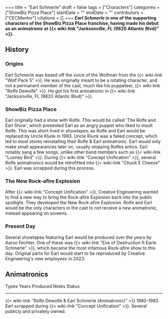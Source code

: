 +++
title = "Earl Schmerle"
draft = false
tags = ["Characters"]
categories = ["ShowBiz Pizza Place"]
startDate = ""
endDate = ""
contributors = ["CECMentor"]
citations = []
+++
***Earl Schmerle* is one of the supporting characters of the ShowBiz Pizza Place franchise, having made his debut as an animatronic at {{< wiki-link "Jacksonville, FL (9820 Atlantic Blvd)" >}}.**

## History

### Origins

Earl Schmerle was based off the voice of the Wolfman from the {{< wiki-link "Wolf Pack 5" >}}. He was originally meant to be a rotating character, and not a permanent member of the cast, much like his puppeteer, {{< wiki-link "Rolfe Dewolfe" >}}. He got his first animatronic in {{< wiki-link "Jacksonville, FL (9820 Atlantic Blvd)" >}}.

### ShowBiz Pizza Place

Earl originally had a show with Rolfe. This would be called 'The Rolfe and Earl Show', which presented Earl as an angry puppet who liked to insult Rolfe. This was short lived in showtapes, as Rolfe and Earl would be replaced by Uncle Klunk in 1983. Uncle Klunk was a failed concept, which led to most stores reinstalling their Rolfe & Earl animatronic. Earl would only make small appearances later on, usually stopping Rolfes antics. Earl notably sang a few songs, unlike other band members such as {{< wiki-link "Looney Bird" >}}. During {{< wiki-link "Concept Unification" >}}, several Rolfe animatronics would be retrofitted into {{< wiki-link "Chuck E Cheese" >}}. Earl was scrapped during this process.

### The New Rock-afire Explosion

After {{< wiki-link "Concept Unification" >}}, Creative Engineering wanted to find a new way to bring the Rock-afire Explosion back into the public spotlight. They developed the New Rock-afire Explosion. Rolfe and Earl would be the only characters in the cast to not receive a new animatronic, instead appearing on screens.

### Present Day

Several showtapes featuring Earl would be produced over the years by Aaron Fechter. One of these was {{< wiki-link "Eve of Destruction ft Earle Schmerle" >}}, which became the most infamous Rock-afire show to this day. Original parts for Earl would start to be reproduced by Creative Engineering's new employees in 2023.

## Animatronics

  Types                                                                 Years Produced   Notes                                                               Status
  --------------------------------------------------------------------- ---------------- ------------------------------------------------------------------- ---------------------------------------
  {{< wiki-link "Rolfe Dewolfe & Earl Schmerle (Animatronic)" >}}   1980-1983        Earl scrapped during {{< wiki-link "Concept Unification" >}}.   Several publicly and privately owned.
